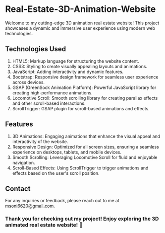 # Real-Estate-3D-Animation-Website <br>
Welcome to my cutting-edge 3D animation real estate website! This project showcases a dynamic and immersive user experience using modern web technologies.<br>

## Technologies Used <br>
1. HTML5: Markup language for structuring the website content.<br>
2. CSS3: Styling to create visually appealing layouts and animations.<br>
3. JavaScript: Adding interactivity and dynamic features.<br>
4. Bootstrap: Responsive design framework for seamless user experience across devices.<br>
5. GSAP (GreenSock Animation Platform): Powerful JavaScript library for creating high-performance animations.<br>
6. Locomotive Scroll: Smooth scrolling library for creating parallax effects and other scroll-based interactions.<br>
7. ScrollTrigger: GSAP plugin for scroll-based animations and effects.<br>

## Features<br>
1. 3D Animations: Engaging animations that enhance the visual appeal and interactivity of the website.<br>
2. Responsive Design: Optimized for all screen sizes, ensuring a seamless experience on desktops, tablets, and mobile devices.<br>
3. Smooth Scrolling: Leveraging Locomotive Scroll for fluid and enjoyable navigation.<br>
4. Scroll-Based Effects: Using ScrollTrigger to trigger animations and effects based on the user's scroll position.<br>

## Contact<br>
For any inquiries or feedback, please reach out to me at msoni6620@gmail.com. <br>

### Thank you for checking out my project! Enjoy exploring the 3D animated real estate website! 🌟
